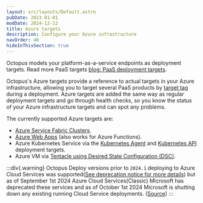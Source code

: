 ```yaml
---
layout: src/layouts/Default.astro
pubDate: 2023-01-01
modDate: 2024-12-12
title: Azure targets
description: Configure your Azure infrastructure
navOrder: 40
hideInThisSection: true
---
```


Octopus models your platform-as-a-service endpoints as deployment targets. Read more PaaS targets [blog: PaaS deployment targets](https://octopus.com/blog/paas-targets).

Octopus's Azure targets provide a reference to actual targets in your Azure infrastructure, allowing you to target several PaaS products by [target tag](/docs/infrastructure/deployment-targets/target-tags) during a deployment. Azure targets are added the same way as regular deployment targets and go through health checks, so you know the status of your Azure infrastructure targets and can spot any problems.

The currently supported Azure targets are:

- [Azure Service Fabric Clusters](/docs/infrastructure/deployment-targets/azure/service-fabric-cluster-targets).
- [Azure Web Apps](/docs/infrastructure/deployment-targets/azure/web-app-targets) (also works for Azure Functions).
- Azure Kubernetes Service via the [Kubernetes Agent](/docs/kubernetes/targets/kubernetes-agent) and [Kubernetes API](/docs/kubernetes/targets/kubernetes-api) deployment targets.
- Azure VM via [Tentacle using Desired State Configuration (DSC)](/docs/infrastructure/deployment-targets/tentacle/windows/azure-virtual-machines/via-an-arm-template-with-dsc).

:::div{.warning}
Octopus Deploy versions prior to `2024.1` deploying to Azure Cloud Services was supported([See deprecation notice for more details](/docs/deprecations#azure-cloud-services-classic)) but as of September 1st 2024 Azure Cloud Services(Classic) Microsoft has deprecated these services and as of October 1st 2024 Microsoft is shutting down any existing running Cloud Service deployments. ([Source](https://learn.microsoft.com/en-us/azure/cloud-services/cloud-services-choose-me))
:::
